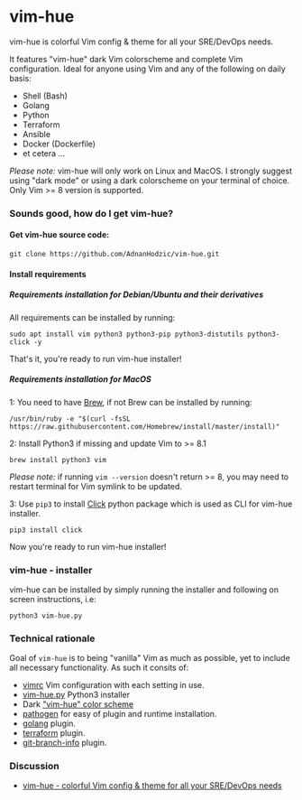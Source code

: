 # vim-hue
vim-hue is colorful Vim config & theme for all your SRE/DevOps needs. 

It features "vim-hue" dark Vim colorscheme and complete Vim configuration. Ideal for anyone using Vim and any of the following on daily basis:

* Shell (Bash)
* Golang
* Python
* Terraform
* Ansible
* Docker (Dockerfile)
* et cetera ...

*Please note:* vim-hue will only work on Linux and MacOS. I strongly suggest using "dark mode" or using a dark colorscheme on your terminal of choice. Only Vim >= 8 version is supported.

### Sounds good, how do I get vim-hue?

#### Get vim-hue source code:

`git clone https://github.com/AdnanHodzic/vim-hue.git`

#### Install requirements

##### Requirements installation for Debian/Ubuntu and their derivatives

All requirements can be installed by running:

`sudo apt install vim python3 python3-pip python3-distutils python3-click -y`

That's it, you're ready to run vim-hue installer!

##### Requirements installation for MacOS

1: You need to have [Brew](https://brew.sh/), if not Brew can be installed by running:

```
/usr/bin/ruby -e "$(curl -fsSL https://raw.githubusercontent.com/Homebrew/install/master/install)"
```

2: Install Python3 if missing and update Vim to >= 8.1

```
brew install python3 vim
```

*Please note:* if running `vim --version` doesn't return >= 8, you may need to restart terminal for Vim symlink to be updated.

3: Use `pip3` to install [Click](https://github.com/pallets/click) python package which is used as CLI for vim-hue installer.

```
pip3 install click
```

Now you're ready to run vim-hue installer!

### vim-hue - installer

vim-hue can be installed by simply running the installer and following on screen instructions, i.e:

```
python3 vim-hue.py
```

### Technical rationale

Goal of `vim-hue` is to being "vanilla" Vim as much as possible, yet to include all necessary functionality. As such it consits of:
* [vimrc](https://github.com/AdnanHodzic/vim-hue/blob/master/vimrc) Vim configuration with each setting in use.
* [vim-hue.py](https://github.com/AdnanHodzic/vim-hue/blob/master/vim-hue.py) Python3 installer
* Dark ["vim-hue" color scheme](https://github.com/AdnanHodzic/vim-hue/blob/master/colors/hue.vim)
* [pathogen](https://github.com/AdnanHodzic/vim-hue/blob/master/pathogen.vim) for easy of plugin and runtime installation. 
* [golang](https://github.com/AdnanHodzic/vim-hue/tree/master/bundle/vim-go) plugin.
* [terraform](https://github.com/AdnanHodzic/vim-hue/tree/master/bundle/vim-terraform) plugin.
* [git-branch-info](https://github.com/AdnanHodzic/vim-hue/blob/master/plugin/git-branch-info.vim) plugin.


### Discussion

* [vim-hue - colorful Vim config & theme for all your SRE/DevOps needs](https://foolcontrol.org/?p=3051)
